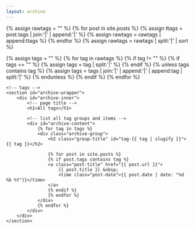 ```yaml
---
layout: archive
---
```

<!-- The following part extracts all the tags from your posts and sort tags, so that you do not need to manually collect your tags to a place. -->

{% assign rawtags = "" %}
{% for post in site.posts %}
{% assign ttags = post.tags | join:'|' | append:'|' %}
{% assign rawtags = rawtags | append:ttags %}
{% endfor %}
{% assign rawtags = rawtags | split:'|' | sort %}


<!-- The following part removes dulpitaged tags and invalid tags like blank tag. -->

{% assign tags = "" %}
{% for tag in rawtags %}
{% if tag != "" %}
{% if tags == "" %}
{% assign tags = tag | split:'|' %}
{% endif %}
{% unless tags contains tag %}
{% assign tags = tags | join:'|' | append:'|' | append:tag | split:'|' %}
{% endunless %}
{% endif %}
{% endfor %}
<!--- -->


<!-- table of contents -->
<div class="archive-page clearfix">
	<!-- table of contents -->
	<nav id="archive-toc"></nav>

	<!-- tags -->
	<section id="archive-wrapper">
		<div id="archive-inner">
			<!-- page title -->
			<h1>All tags</h1>

			<!-- list all tag groups and items -->
			<div id="archive-content">
				{% for tag in tags %}
				<div class="archive-group">
					<h2 class="group-title" id="tag-{{ tag | slugify }}">{{ tag }}</h2>

					{% for post in site.posts %}
					{% if post.tags contains tag %}
					<a class="post-title" href="{{ post.url }}">
						{{ post.title }} &nbsp;
						<time class="post-date">{{ post.date | date: "%d %b %Y"}}</time>
					</a>
					{% endif %}
					{% endfor %}
				</div>
				{% endfor %}
			</div>
		</div>
	</section>
</div>
